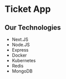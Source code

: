 # Ticket App

## Our Technologies
- Next.JS
- Node.JS
- Express
- Docker
- Kubernetes
- Redis
- MongoDB